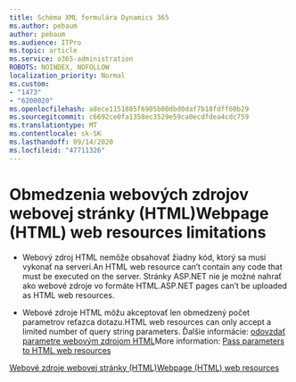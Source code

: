 ```yaml
---
title: Schéma XML formulára Dynamics 365
ms.author: pebaum
author: pebaum
ms.audience: ITPro
ms.topic: article
ms.service: o365-administration
ROBOTS: NOINDEX, NOFOLLOW
localization_priority: Normal
ms.custom:
- "1473"
- "6200020"
ms.openlocfilehash: a8ece1151885f6905b00dbd0daf7b18fdff60b29
ms.sourcegitcommit: c6692ce0fa1358ec3529e59ca0ecdfdea4cdc759
ms.translationtype: MT
ms.contentlocale: sk-SK
ms.lasthandoff: 09/14/2020
ms.locfileid: "47711326"
---
```

# <a name="webpage-html-web-resources-limitations"></a><span data-ttu-id="54c58-102">Obmedzenia webových zdrojov webovej stránky (HTML)</span><span class="sxs-lookup"><span data-stu-id="54c58-102">Webpage (HTML) web resources limitations</span></span>

* <span data-ttu-id="54c58-103">Webový zdroj HTML nemôže obsahovať žiadny kód, ktorý sa musí vykonať na serveri.</span><span class="sxs-lookup"><span data-stu-id="54c58-103">An HTML web resource can’t contain any code that must be executed on the server.</span></span> <span data-ttu-id="54c58-104">Stránky ASP.NET nie je možné nahrať ako webové zdroje vo formáte HTML.</span><span class="sxs-lookup"><span data-stu-id="54c58-104">ASP.NET pages can’t be uploaded as HTML web resources.</span></span>

* <span data-ttu-id="54c58-105">Webové zdroje HTML môžu akceptovať len obmedzený počet parametrov reťazca dotazu.</span><span class="sxs-lookup"><span data-stu-id="54c58-105">HTML web resources can only accept a limited number of query string parameters.</span></span> <span data-ttu-id="54c58-106">Ďalšie informácie: [odovzdať parametre webovým zdrojom HTML](https://docs.microsoft.com/dynamics365/customer-engagement/developer/webpage-html-web-resources#BKMK_PassingParametersToWebResources)</span><span class="sxs-lookup"><span data-stu-id="54c58-106">More information: [Pass parameters to HTML web resources](https://docs.microsoft.com/dynamics365/customer-engagement/developer/webpage-html-web-resources#BKMK_PassingParametersToWebResources)</span></span>

[<span data-ttu-id="54c58-107">Webové zdroje webovej stránky (HTML)</span><span class="sxs-lookup"><span data-stu-id="54c58-107">Webpage (HTML) web resources</span></span>](https://docs.microsoft.com/dynamics365/customer-engagement/developer/webpage-html-web-resources)
